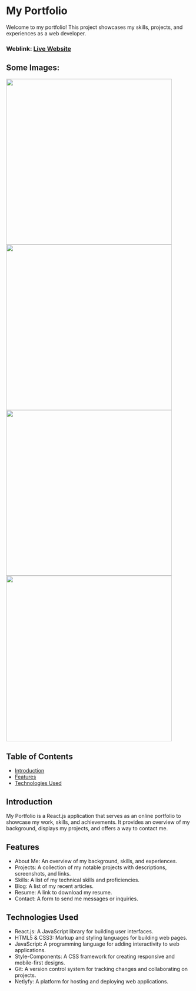 # My Portfolio
Welcome to my portfolio! This project showcases my skills, projects, and experiences as a web developer.

### Weblink: [Live Website](https://dinith.netlify.app/)
## Some Images:
<img width="450px;" src="https://github.com/Paradoxrc/dinith/blob/main/public/Screenshot%202024-10-09%20225230.png?raw=true"/>
<img width="450px;" src="https://github.com/Paradoxrc/dinith/blob/main/public/Screenshot%202024-10-09%20225303.png?raw=true"/>
<img width="450px;" src="https://github.com/Paradoxrc/dinith/blob/main/public/Screenshot%202024-10-09%20225334.png?raw=true"/>
<img width="450px;" src="https://github.com/Paradoxrc/dinith/blob/main/public/Screenshot%202024-10-09%20225403.png?raw=true"/>

## Table of Contents
- [Introduction](#introduction)
- [Features](#features)
- [Technologies Used](#technologies-used)

## Introduction
My Portfolio is a React.js application that serves as an online portfolio to showcase my work, skills, and achievements. It provides an overview of my background, displays my projects, and offers a way to contact me.

## Features
- About Me: An overview of my background, skills, and experiences.
- Projects: A collection of my notable projects with descriptions, screenshots, and links.
- Skills: A list of my technical skills and proficiencies.
- Blog: A list of my recent articles.
- Resume: A link to download my resume.
- Contact: A form to send me messages or inquiries.

## Technologies Used
- React.js: A JavaScript library for building user interfaces.
- HTML5 & CSS3: Markup and styling languages for building web pages.
- JavaScript: A programming language for adding interactivity to web applications.
- Style-Components: A CSS framework for creating responsive and mobile-first designs.
- Git: A version control system for tracking changes and collaborating on projects.
- Netlyfy: A platform for hosting and deploying web applications.

